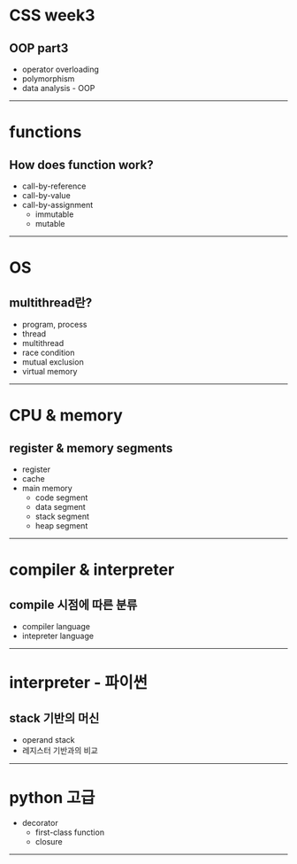 
# CSS week3
## OOP part3
- operator overloading
- polymorphism
- data analysis - OOP
---

# functions
## How does function work?
- call-by-reference
- call-by-value
- call-by-assignment
  - immutable
  - mutable
---

# OS
## multithread란?
- program, process
- thread
- multithread
- race condition
- mutual exclusion
- virtual memory 
---

# CPU & memory
## register & memory segments
- register
- cache
- main memory
  - code segment
  - data segment
  - stack segment
  - heap segment
---

# compiler & interpreter
## compile 시점에 따른 분류
- compiler language
- intepreter language
---

# interpreter - 파이썬
## stack 기반의 머신
- operand stack
- 레지스터 기반과의 비교
---

# python 고급
  - decorator
    - first-class function
    - closure

---








